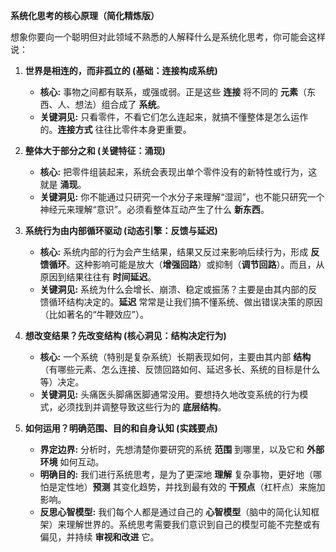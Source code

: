
**系统化思考的核心原理（简化精炼版）**

想象你要向一个聪明但对此领域不熟悉的人解释什么是系统化思考，你可能会这样说：

1.  **世界是相连的，而非孤立的 (基础：连接构成系统)**
    *   **核心:** 事物之间都有联系，或强或弱。正是这些 **连接** 将不同的 **元素**（东西、人、想法）组合成了 **系统**。
    *   **关键洞见:** 只看零件，不看它们怎么连起来，就搞不懂整体是怎么运作的。**连接方式** 往往比零件本身更重要。

2.  **整体大于部分之和 (关键特征：涌现)**
    *   **核心:** 把零件组装起来，系统会表现出单个零件没有的新特性或行为，这就是 **涌现**。
    *   **关键洞见:** 你不能通过只研究一个水分子来理解“湿润”，也不能只研究一个神经元来理解“意识”。必须看整体互动产生了什么 **新东西**。

3.  **系统行为由内部循环驱动 (动态引擎：反馈与延迟)**
    *   **核心:** 系统内部的行为会产生结果，结果又反过来影响后续行为，形成 **反馈循环**。这种影响可能是放大（**增强回路**）或抑制（**调节回路**）。而且，从原因到结果往往有 **时间延迟**。
    *   **关键洞见:** 系统为什么会增长、崩溃、稳定或振荡？主要是由其内部的反馈循环结构决定的。**延迟** 常常是让我们搞不懂系统、做出错误决策的原因（比如著名的“牛鞭效应”）。

4.  **想改变结果？先改变结构 (核心洞见：结构决定行为)**
    *   **核心:** 一个系统（特别是复杂系统）长期表现如何，主要由其内部 **结构**（有哪些元素、怎么连接、反馈回路如何、延迟多长、系统的目标是什么等）决定。
    *   **关键洞见:** 头痛医头脚痛医脚通常没用。要想持久地改变系统的行为模式，必须找到并调整导致这些行为的 **底层结构**。

5.  **如何运用？明确范围、目的和自身认知 (实践要点)**
    *   **界定边界:** 分析时，先想清楚你要研究的系统 **范围** 到哪里，以及它和 **外部环境** 如何互动。
    *   **明确目的:** 我们进行系统思考，是为了更深地 **理解** 复杂事物，更好地（哪怕是定性地）**预测** 其变化趋势，并找到最有效的 **干预点**（杠杆点）来施加影响。
    *   **反思心智模型:** 我们每个人都是通过自己的 **心智模型**（脑中的简化认知框架）来理解世界的。系统思考需要我们意识到自己的模型可能不完整或有偏见，并持续 **审视和改进** 它。

